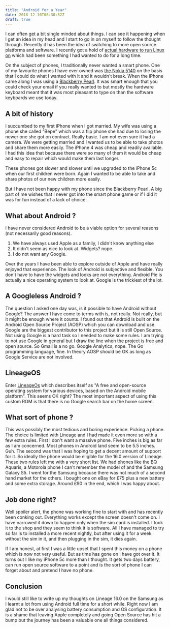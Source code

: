 ```yaml
---
title: "Android for a Year"
date: 2018-12-16T08:30:52Z
draft: true
---
```


I can often get a bit single minded about things. I can see it happening when I get an idea in my head and I start to go in on myself to follow the thought through. Recently it has been the idea of switching to more open source platforms and software. I recently got a hold of [actual hardware to run Linux on](https://www.joshuacrewe.co.uk/post/linux-at-last/) which had been something I had wanted to do for a long time. 

On the subject of phones, I traditionally never wanted a smart phone. One of my favourite phones I have ever owned was [the Nokia 5140](https://www.gsmarena.com/nokia_5140-587.php) on the basis that I could do what I wanted with it and it wouldn't break. When the iPhone came along I was using a [Blackberry Pearl](https://www.gsmarena.com/blackberry_pearl_3g_9105-3287.php). It was smart enough that you could check your email if you really wanted to but mostly the hardware keyboard meant that it was most pleasant to type on than the software keyboards we use today.

## A bit of history

I succumbed to my first iPhone when I got married. My wife was using a phone she called "Bepe" which was a flip phone she had due to losing the newer one she got on contract. Really basic. I am not even sure it had a camera. We were getting married and I wanted us to be able to take photos and share them more easily. The iPhone 4 was cheap and readily available. I had this idea that because there were so many of them it would be cheap and easy to repair which would make them last longer.

These phones got slower and slower until we upgraded to the iPhone 5c when our first children were born. Again I wanted to be able to take and share photos of our new children more easily.

But I have not been happy with my phone since the Blackberry Pearl. A big part of me wishes that I never got into the smart phone game or if I did it was for fun instead of a lack of choice.

## What about Android ?

I have never considered Android to be a viable option for several reasons (not necessarily good reasons).

1. We have always used Apple as a family, I didn't know anything else
2. It didn't seem as nice to look at. Widgets? nope.
3. I do not want any Google.

Over the years I have been able to explore outside of Apple and have really enjoyed that experience. The look of Android is subjective and flexible. You don't have to have the widgets and looks are not everything. Android Pie is actually a nice operating system to look at. Google is the trickiest of the lot.

## A Googleless Android ?

The question I asked one day was, is it possible to have Android without Google? The answer I have come to terms with is, not really. Not really, but it might be enough where it counts. I found out that Android is built on the Android Open Source Project (AOSP) which you can download and use. Google are the biggest contributor to this project but it is still Open Source. Not using Google is a hard task so I needed to make some rules. I am trying to not use Google in general but I draw the line when the project is free and open source. So Gmail is a no go. Google Analytics, nope. The Go programming language, fine. In theory AOSP should be OK as long as Google Service are not involved.

## LineageOS

Enter [LineageOs](https://lineageos.org/) which describes itself as "A free and open-source operating system for various devices, based on the Android mobile platform". This seems OK right? The most important aspect of using this custom ROM is that there is no Google search bar on the home screen.

## What sort of phone ?

This was possibly the most tedious and boring experience. Picking a phone. The choice is limited with Lineage and I had made it even more so with a few extra rules. First I don't want a massive phone. Five inches is big as far as I am concerned. Most phones in Android land seem to be 5.5 inches. Guh. The second was that I was hoping to get a decent amount of support for it. So ideally the phone would be eligible for the 16.0 version of Lineage. These two rules left me with a very short list. We had phones like the BQ Aquaris, a Motorola phone I can't remember the model of and the Samsung Galaxy S5. I went for the Samsung because there was not much of a second hand market for the others. I bought one on eBay for £75 plus a new battery and some extra storage. Around £90 in the end, which I was happy about.

## Job done right?

Well spoiler alert, the phone was working fine to start with and has recently been conking out. Everything works except the screen doesn't come on. I have narrowed it down to happen only when the sim card is installed. I took it to the shop and they seem to think it is software. All I have managed to try so far is to installed a more recent nightly, but after using it for a week without the sim in it, and then plugging in the sim, it dies again.

If I am honest, at first I was a little upset that I spent this money on a phone which is now not very useful. But as time has gone on I have got over it. It turns out I like my iPhone 5c more than I thought. It gets two days battery, can run open source software to a point and is the sort of phone I can forget about and pretend I have no phone.

## Conclusion

I would still like to write up my thoughts on Lineage 16.0 on the Samsung as I learnt a lot from using Android full time for a short while. Right now I am glad not to be over analysing battery consumption and OS configuration. It is a shame that leaving Apple completely and going Open Source has hit a bump but the journey has been a valuable one all things considered.

